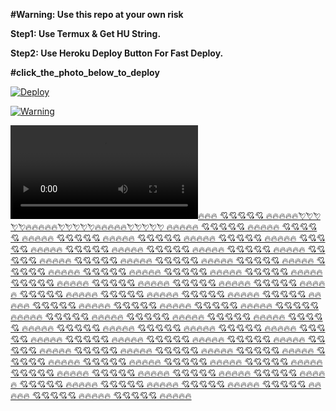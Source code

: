 **#Warning: Use this repo at your own risk**

**Step1: Use Termux & Get HU String.**

**Step2: Use Heroku Deploy Button For Fast Deploy.**




**#click_the_photo_below_to_deploy**

[![Deploy](https://telegra.ph/file/933a2046c0790dd335cc6.jpg)](https://heroku.com/deploy)

[![Warning](https://telegra.ph/file/286423143f2648748fc7c.jpg)](https://telegra.ph/file/019a2eab3d66d39c92a75.mp4 "CopyLeft Credit Video")

![](https://telegra.ph/file/e9aabcb9ead09a6387a51.mp4)[🔥🔥🔥
💘💘💘💘💘
🔥🔥🔥🔥🔥💘💘💘💘💘🔥🔥🔥🔥🔥💘💘💘💘💘🔥🔥🔥🔥🔥💘💘💘💘💘
🔥🔥🔥🔥🔥
💘💘💘💘💘
🔥🔥🔥🔥🔥
💘💘💘💘💘
🔥🔥🔥🔥🔥
💘💘💘💘💘
🔥🔥🔥🔥🔥
💘💘💘💘💘
🔥🔥🔥🔥🔥
💘💘💘💘💘
🔥🔥🔥🔥🔥
💘💘💘💘💘
🔥🔥🔥🔥🔥
💘💘💘💘💘
🔥🔥🔥🔥🔥
💘💘💘💘💘
🔥🔥🔥🔥🔥
💘💘💘💘💘
🔥🔥🔥🔥🔥
💘💘💘💘💘
🔥🔥🔥🔥🔥
💘💘💘💘💘
🔥🔥🔥🔥🔥
💘💘💘💘💘
🔥🔥🔥🔥🔥
💘💘💘💘💘
🔥🔥🔥🔥🔥
💘💘💘💘💘
🔥🔥🔥🔥🔥
💘💘💘💘💘
🔥🔥🔥🔥🔥
💘💘💘💘💘
🔥🔥🔥🔥🔥
💘💘💘💘💘
🔥🔥🔥🔥🔥
💘💘💘💘💘
🔥🔥🔥🔥🔥
💘💘💘💘💘
🔥🔥🔥🔥🔥
💘💘💘💘💘
🔥🔥🔥🔥🔥
💘💘💘💘💘
🔥🔥🔥🔥🔥
💘💘💘💘💘
🔥🔥🔥🔥🔥
💘💘💘💘💘
🔥🔥🔥🔥🔥
💘💘💘💘💘
🔥🔥🔥🔥🔥
💘💘💘💘💘
🔥🔥🔥🔥🔥
💘💘💘💘💘
🔥🔥🔥🔥🔥
💘💘💘💘💘
🔥🔥🔥🔥🔥
💘💘💘💘💘
🔥🔥🔥🔥🔥
💘💘💘💘💘
🔥🔥🔥🔥🔥
💘💘💘💘💘
🔥🔥🔥🔥🔥
💘💘💘💘💘
🔥🔥🔥🔥🔥
💘💘💘💘💘
🔥🔥🔥🔥🔥
💘💘💘💘💘
🔥🔥🔥🔥🔥
💘💘💘💘💘
🔥🔥🔥🔥🔥
💘💘💘💘💘
🔥🔥🔥🔥🔥
💘💘💘💘💘
🔥🔥🔥🔥🔥
💘💘💘💘💘
🔥🔥🔥🔥🔥
💘💘💘💘💘
🔥🔥🔥🔥🔥
💘💘💘💘💘
🔥🔥🔥🔥🔥
💘💘💘💘💘
🔥🔥🔥🔥🔥
💘💘💘💘💘
🔥🔥🔥🔥🔥
💘💘💘💘💘
🔥🔥🔥🔥🔥
💘💘💘💘💘
🔥🔥🔥🔥🔥
💘💘💘💘💘
🔥🔥🔥🔥🔥
💘💘💘💘💘
🔥🔥🔥🔥🔥
💘💘💘💘💘
🔥🔥🔥🔥🔥
💘💘💘💘💘
🔥🔥🔥🔥🔥
💘💘💘💘💘
🔥🔥🔥🔥🔥
💘💘💘💘💘
🔥🔥🔥🔥🔥
💘💘💘💘💘
🔥🔥🔥🔥🔥
💘💘💘💘💘
🔥🔥🔥🔥🔥
💘💘💘💘💘
🔥🔥🔥🔥🔥
💘💘💘💘💘
🔥🔥🔥🔥🔥
💘💘💘💘💘
🔥🔥🔥🔥🔥
💘💘💘💘💘
🔥🔥🔥🔥🔥
💘💘💘💘💘
🔥🔥🔥🔥🔥
💘💘💘💘💘
🔥🔥🔥🔥🔥
💘💘💘💘💘
🔥🔥🔥🔥🔥](https://telegram.dog/surajit1)
